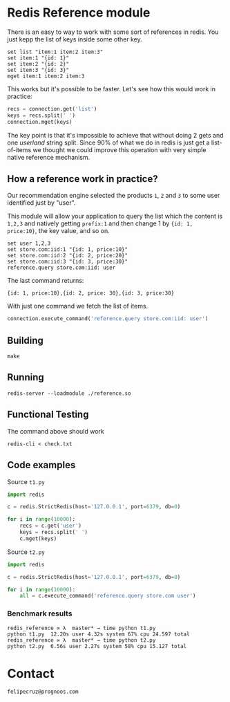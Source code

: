 # Redis Reference module

There is an easy to way to work with some sort of references in redis. You just
kepp the list of keys inside some other key. 

```
set list "item:1 item:2 item:3"
set item:1 "{id: 1}"
set item:2 "{id: 2}"
set item:3 "{id: 3}"
mget item:1 item:2 item:3
```

This works but it's possible to be faster. Let's see how this would work
in practice:

```python
recs = connection.get('list')
keys = recs.split(' ')
connection.mget(keys)
```

The key point is that it's impossible to achieve that without doing 2 gets
and one *userland* string split. Since 90% of what we do in redis is just 
get a list-of-items we thought we could improve this operation with
very simple native reference mechanism.

## How a reference work in practice?

Our recommendation engine selected the products `1`, `2` and `3` to some
user identified just by "user". 

This module will allow your application to query the list which the
content is `1,2,3` and natively getting `prefix:1` and then change 1 by 
`{id: 1, price:10}`, the key value, and so on.

```
set user 1,2,3
set store.com:iid:1 "{id: 1, price:10}"
set store.com:iid:2 "{id: 2, price:20}"
set store.com:iid:3 "{id: 3, price:30}"
reference.query store.com:iid: user
```

The last command returns:

```
{id: 1, price:10},{id: 2, price: 30},{id: 3, price:30}
```

With just one command we fetch the list of items.

```python
connection.execute_command('reference.query store.com:iid: user')
```

## Building

`make`

## Running

`redis-server --loadmodule ./reference.so`

## Functional Testing

The command above should work

```
redis-cli < check.txt
```

## Code examples

Source `t1.py`

```python
import redis

c = redis.StrictRedis(host='127.0.0.1', port=6379, db=0)

for i in range(10000):
    recs = c.get('user')
    keys = recs.split(' ')
    c.mget(keys)
```
Source `t2.py`

```python
import redis

c = redis.StrictRedis(host='127.0.0.1', port=6379, db=0)

for i in range(10000):
    all = c.execute_command('reference.query store.com user')
```

### Benchmark results

```
redis_reference ∞ λ  master* → time python t1.py
python t1.py  12.20s user 4.32s system 67% cpu 24.597 total
redis_reference ∞ λ  master* → time python t2.py
python t2.py  6.56s user 2.27s system 58% cpu 15.127 total
```

# Contact

`felipecruz@prognoos.com`
